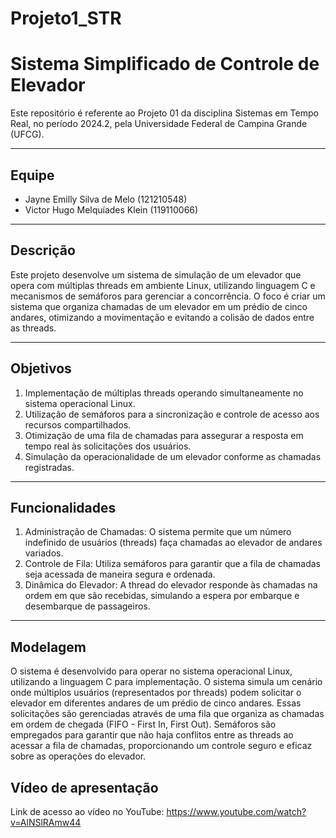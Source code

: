 # Projeto1_STR

# Sistema Simplificado de Controle de Elevador

Este repositório é referente ao Projeto 01 da disciplina Sistemas em Tempo Real, no período 2024.2, pela Universidade Federal de Campina Grande (UFCG).

---

## Equipe

- Jayne Emilly Silva de Melo (121210548)
- Victor Hugo Melquíades Klein (119110066)

---

## Descrição

Este projeto desenvolve um sistema de simulação de um elevador que opera com múltiplas threads em ambiente Linux, utilizando linguagem C e mecanismos de semáforos para gerenciar a concorrência. O foco é criar um sistema que organiza chamadas de um elevador em um prédio de cinco andares, otimizando a movimentação e evitando a colisão de dados entre as threads.


---

## Objetivos

1. Implementação de múltiplas threads operando simultaneamente no sistema operacional Linux.
2. Utilização de semáforos para a sincronização e controle de acesso aos recursos compartilhados.
3. Otimização de uma fila de chamadas para assegurar a resposta em tempo real às solicitações dos usuários.
4. Simulação da operacionalidade de um elevador conforme as chamadas registradas.
---

## Funcionalidades


1. Administração de Chamadas: O sistema permite que um número indefinido de usuários (threads) faça chamadas ao elevador de andares variados.
2. Controle de Fila: Utiliza semáforos para garantir que a fila de chamadas seja acessada de maneira segura e ordenada.
3. Dinâmica do Elevador: A thread do elevador responde às chamadas na ordem em que são recebidas, simulando a espera por embarque e desembarque de passageiros.
---

## Modelagem

O sistema é desenvolvido para operar no sistema operacional Linux, utilizando a linguagem C para implementação.
O sistema simula um cenário onde múltiplos usuários (representados por threads) podem solicitar o elevador em diferentes andares de um prédio de cinco andares. Essas solicitações são gerenciadas através de uma fila que organiza as chamadas em ordem de chegada (FIFO - First In, First Out). Semáforos são empregados para garantir que não haja conflitos entre as threads ao acessar a fila de chamadas, proporcionando um controle seguro e eficaz sobre as operações do elevador.


## Vídeo de apresentação
Link de acesso ao vídeo no YouTube: https://www.youtube.com/watch?v=AlNSlRAmw44 
